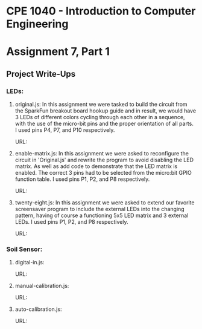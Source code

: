 # CPE 1040 - Introduction to Computer Engineering
# Assignment 7, Part 1

## Project Write-Ups

### LEDs: 
1. original.js: In this assignment we were tasked to build the circuit from the SparkFun breakout board hookup guide and in result, we would have 3 LEDs of different colors cycling through each other in a sequence, with the use of the micro-bit pins and the proper orientation of all parts. I used pins P4, P7, and P10 respectively.

    URL:

2. enable-matrix.js: In this assignment we were asked to reconfigure the circuit in 'Original.js' and rewrite the program to avoid disabling the LED matrix. As well as add code to demonstrate that the LED matrix is enabled. The correct 3 pins had to be selected from the micro:bit GPIO function table. I used pins P1, P2, and P8 respectively. 

    URL:

3. twenty-eight.js: In this assignment we were asked to extend our favorite screensaver program to include the external LEDs into the changing pattern, having of course a functioning 5x5 LED matrix and 3 external LEDs. I used pins P1, P2, and P8 respectively.

    URL:

### Soil Sensor:
1. digital-in.js:

    URL:

2. manual-calibration.js:

    URL:

3. auto-calibration.js:

    URL:
